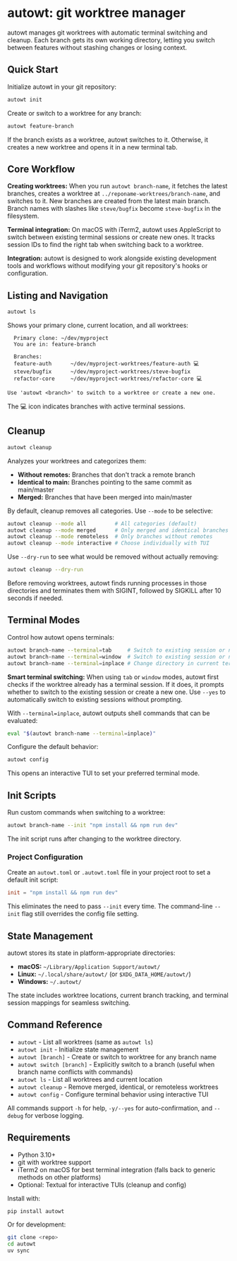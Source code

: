 # autowt: git worktree manager

autowt manages git worktrees with automatic terminal switching and cleanup. Each branch gets its own working directory, letting you switch between features without stashing changes or losing context.

## Quick Start

Initialize autowt in your git repository:

```bash
autowt init
```

Create or switch to a worktree for any branch:

```bash
autowt feature-branch
```

If the branch exists as a worktree, autowt switches to it. Otherwise, it creates a new worktree and opens it in a new terminal tab.

## Core Workflow

**Creating worktrees:** When you run `autowt branch-name`, it fetches the latest branches, creates a worktree at `../reponame-worktrees/branch-name`, and switches to it. New branches are created from the latest main branch. Branch names with slashes like `steve/bugfix` become `steve-bugfix` in the filesystem.

**Terminal integration:** On macOS with iTerm2, autowt uses AppleScript to switch between existing terminal sessions or create new ones. It tracks session IDs to find the right tab when switching back to a worktree.

**Integration:** autowt is designed to work alongside existing development tools and workflows without modifying your git repository's hooks or configuration.

## Listing and Navigation

```bash
autowt ls
```

Shows your primary clone, current location, and all worktrees:

```
  Primary clone: ~/dev/myproject
  You are in: feature-branch

  Branches:
  feature-auth      ~/dev/myproject-worktrees/feature-auth 💻
  steve/bugfix      ~/dev/myproject-worktrees/steve-bugfix
  refactor-core     ~/dev/myproject-worktrees/refactor-core 💻

Use 'autowt <branch>' to switch to a worktree or create a new one.
```

The 💻 icon indicates branches with active terminal sessions.

## Cleanup

```bash
autowt cleanup
```

Analyzes your worktrees and categorizes them:

- **Without remotes:** Branches that don't track a remote branch
- **Identical to main:** Branches pointing to the same commit as main/master
- **Merged:** Branches that have been merged into main/master

By default, cleanup removes all categories. Use `--mode` to be selective:

```bash
autowt cleanup --mode all         # All categories (default)
autowt cleanup --mode merged      # Only merged and identical branches
autowt cleanup --mode remoteless  # Only branches without remotes
autowt cleanup --mode interactive # Choose individually with TUI
```

Use `--dry-run` to see what would be removed without actually removing:

```bash
autowt cleanup --dry-run
```

Before removing worktrees, autowt finds running processes in those directories and terminates them with SIGINT, followed by SIGKILL after 10 seconds if needed.

## Terminal Modes

Control how autowt opens terminals:

```bash
autowt branch-name --terminal=tab     # Switch to existing session or new tab (default)
autowt branch-name --terminal=window  # Switch to existing session or new window
autowt branch-name --terminal=inplace # Change directory in current terminal
```

**Smart terminal switching:** When using `tab` or `window` modes, autowt first checks if the worktree already has a terminal session. If it does, it prompts whether to switch to the existing session or create a new one. Use `--yes` to automatically switch to existing sessions without prompting.

With `--terminal=inplace`, autowt outputs shell commands that can be evaluated:

```bash
eval "$(autowt branch-name --terminal=inplace)"
```

Configure the default behavior:

```bash
autowt config
```

This opens an interactive TUI to set your preferred terminal mode.

## Init Scripts

Run custom commands when switching to a worktree:

```bash
autowt branch-name --init "npm install && npm run dev"
```

The init script runs after changing to the worktree directory.

### Project Configuration

Create an `autowt.toml` or `.autowt.toml` file in your project root to set a default init script:

```toml
init = "npm install && npm run dev"
```

This eliminates the need to pass `--init` every time. The command-line `--init` flag still overrides the config file setting.

## State Management

autowt stores its state in platform-appropriate directories:

- **macOS:** `~/Library/Application Support/autowt/`
- **Linux:** `~/.local/share/autowt/` (or `$XDG_DATA_HOME/autowt/`)
- **Windows:** `~/.autowt/`

The state includes worktree locations, current branch tracking, and terminal session mappings for seamless switching.

## Command Reference

- `autowt` - List all worktrees (same as `autowt ls`)
- `autowt init` - Initialize state management
- `autowt [branch]` - Create or switch to worktree for any branch name
- `autowt switch [branch]` - Explicitly switch to a branch (useful when branch name conflicts with commands)
- `autowt ls` - List all worktrees and current location  
- `autowt cleanup` - Remove merged, identical, or remoteless worktrees
- `autowt config` - Configure terminal behavior using interactive TUI

All commands support `-h` for help, `-y/--yes` for auto-confirmation, and `--debug` for verbose logging.

## Requirements

- Python 3.10+
- git with worktree support
- iTerm2 on macOS for best terminal integration (falls back to generic methods on other platforms)
- Optional: Textual for interactive TUIs (cleanup and config)

Install with:

```bash
pip install autowt
```

Or for development:

```bash
git clone <repo>
cd autowt
uv sync
```